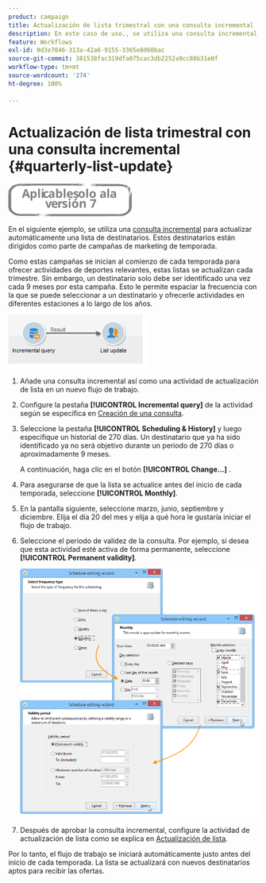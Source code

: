 ```yaml
---
product: campaign
title: Actualización de lista trimestral con una consulta incremental
description: En este caso de uso,, se utiliza una consulta incremental para actualizar automáticamente una lista de destinatarios.
feature: Workflows
exl-id: 0d3e7046-313a-42a6-9155-3365e8d60bac
source-git-commit: 381538fac319dfa075cac3db2252a9cc80b31e0f
workflow-type: tm+mt
source-wordcount: '274'
ht-degree: 100%

---
```


# Actualización de lista trimestral con una consulta incremental {#quarterly-list-update}

![](../../assets/v7-only.svg)

En el siguiente ejemplo, se utiliza una [consulta incremental](incremental-query.md) para actualizar automáticamente una lista de destinatarios. Estos destinatarios están dirigidos como parte de campañas de marketing de temporada.

Como estas campañas se inician al comienzo de cada temporada para ofrecer actividades de deportes relevantes, estas listas se actualizan cada trimestre. Sin embargo, un destinatario solo debe ser identificado una vez cada 9 meses por esta campaña. Esto le permite espaciar la frecuencia con la que se puede seleccionar a un destinatario y ofrecerle actividades en diferentes estaciones a lo largo de los años.

![](assets/incremental_query_example.png)

1. Añade una consulta incremental así como una actividad de actualización de lista en un nuevo flujo de trabajo.
1. Configure la pestaña **[!UICONTROL Incremental query]** de la actividad según se especifica en [Creación de una consulta](query.md#creating-a-query).
1. Seleccione la pestaña **[!UICONTROL Scheduling & History]** y luego especifique un historial de 270 días. Un destinatario que ya ha sido identificado ya no será objetivo durante un periodo de 270 días o aproximadamente 9 meses.

   A continuación, haga clic en el botón **[!UICONTROL Change...]** .

1. Para asegurarse de que la lista se actualice antes del inicio de cada temporada, seleccione **[!UICONTROL Monthly]**.
1. En la pantalla siguiente, seleccione marzo, junio, septiembre y diciembre. Elija el día 20 del mes y elija a qué hora le gustaría iniciar el flujo de trabajo.
1. Seleccione el periodo de validez de la consulta. Por ejemplo, si desea que esta actividad esté activa de forma permanente, seleccione **[!UICONTROL Permanent validity]**.

   ![](assets/incremental_query_example_2.png)

1. Después de aprobar la consulta incremental, configure la actividad de actualización de lista como se explica en [Actualización de lista](list-update.md).

Por lo tanto, el flujo de trabajo se iniciará automáticamente justo antes del inicio de cada temporada. La lista se actualizará con nuevos destinatarios aptos para recibir las ofertas.
